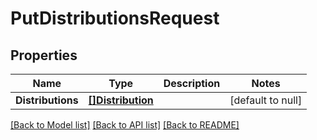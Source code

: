 # PutDistributionsRequest

## Properties
Name | Type | Description | Notes
------------ | ------------- | ------------- | -------------
**Distributions** | [**[]Distribution**](distribution.md) |  | [default to null]

[[Back to Model list]](../README.md#documentation-for-models) [[Back to API list]](../README.md#documentation-for-api-endpoints) [[Back to README]](../README.md)

